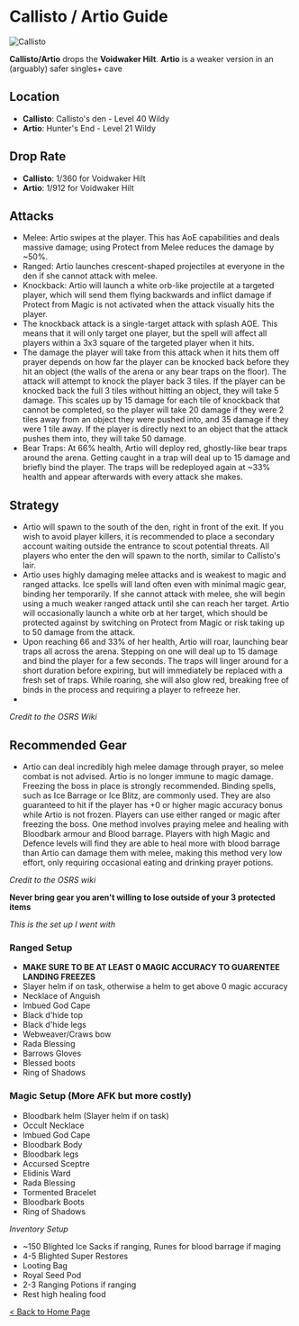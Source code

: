 # Callisto / Artio Guide

![Callisto](https://oldschool.runescape.wiki/images/thumb/Callisto.png/250px-Callisto.png)

**Callisto/Artio** drops the **Voidwaker Hilt**. **Artio** is a weaker version in an (arguably) safer singles+ cave

## Location

- **Callisto**: Callisto's den - Level 40 Wildy
- **Artio**: Hunter's End - Level 21 Wildy

## Drop Rate

- **Callisto**: 1/360 for Voidwaker Hilt
- **Artio**: 1/912 for Voidwaker Hilt

## Attacks

- Melee: Artio swipes at the player. This has AoE capabilities and deals massive damage; using Protect from Melee reduces the damage by ~50%.
- Ranged: Artio launches crescent-shaped projectiles at everyone in the den if she cannot attack with melee.
- Knockback: Artio will launch a white orb-like projectile at a targeted player, which will send them flying backwards and inflict damage if Protect from Magic is not activated when the attack visually hits the player.
- The knockback attack is a single-target attack with splash AOE. This means that it will only target one player, but the spell will affect all players within a 3x3 square of the targeted player when it hits.
- The damage the player will take from this attack when it hits them off prayer depends on how far the player can be knocked back before they hit an object (the walls of the arena or any bear traps on the floor). The attack will attempt to knock the player back 3 tiles. If the player can be knocked back the full 3 tiles without hitting an object, they will take 5 damage. This scales up by 15 damage for each tile of knockback that cannot be completed, so the player will take 20 damage if they were 2 tiles away from an object they were pushed into, and 35 damage if they were 1 tile away. If the player is directly next to an object that the attack pushes them into, they will take 50 damage.
- Bear Traps: At 66% health, Artio will deploy red, ghostly-like bear traps around the arena. Getting caught in a trap will deal up to 15 damage and briefly bind the player. The traps will be redeployed again at ~33% health and appear afterwards with every attack she makes.

## Strategy

- Artio will spawn to the south of the den, right in front of the exit. If you wish to avoid player killers, it is recommended to place a secondary account waiting outside the entrance to scout potential threats. All players who enter the den will spawn to the north, similar to Callisto's lair.
- Artio uses highly damaging melee attacks and is weakest to magic and ranged attacks. Ice spells will land often even with minimal magic gear, binding her temporarily. If she cannot attack with melee, she will begin using a much weaker ranged attack until she can reach her target. Artio will occasionally launch a white orb at her target, which should be protected against by switching on Protect from Magic or risk taking up to 50 damage from the attack.
- Upon reaching 66 and 33% of her health, Artio will roar, launching bear traps all across the arena. Stepping on one will deal up to 15 damage and bind the player for a few seconds. The traps will linger around for a short duration before expiring, but will immediately be replaced with a fresh set of traps. While roaring, she will also glow red, breaking free of binds in the process and requiring a player to refreeze her.
- 

_Credit to the OSRS Wiki_

## Recommended Gear

- Artio can deal incredibly high melee damage through prayer, so melee combat is not advised. Artio is no longer immune to magic damage. Freezing the boss in place is strongly recommended. Binding spells, such as Ice Barrage or Ice Blitz, are commonly used. They are also guaranteed to hit if the player has +0 or higher magic accuracy bonus while Artio is not frozen. Players can use either ranged or magic after freezing the boss. One method involves praying melee and healing with Bloodbark armour and Blood barrage. Players with high Magic and Defence levels will find they are able to heal more with blood barrage than Artio can damage them with melee, making this method very low effort, only requiring occasional eating and drinking prayer potions.

_Credit to the OSRS wiki_

**Never bring gear you aren't willing to lose outside of your 3 protected items**

_This is the set up I went with_

### Ranged Setup

- **MAKE SURE TO BE AT LEAST 0 MAGIC ACCURACY TO GUARENTEE LANDING FREEZES**
- Slayer helm if on task, otherwise a helm to get above 0 magic accuracy
- Necklace of Anguish
- Imbued God Cape
- Black d'hide top
- Black d'hide legs
- Webweaver/Craws bow
- Rada Blessing
- Barrows Gloves
- Blessed boots
- Ring of Shadows

### Magic Setup (More AFK but more costly)

- Bloodbark helm (Slayer helm if on task)
- Occult Necklace
- Imbued God Cape
- Bloodbark Body
- Bloodbark legs
- Accursed Sceptre
- Elidinis Ward
- Rada Blessing
- Tormented Bracelet
- Bloodbark Boots
- Ring of Shadows

_Inventory Setup_

- ~150 Blighted Ice Sacks if ranging, Runes for blood barrage if maging
- 4-5 Blighted Super Restores
- Looting Bag
- Royal Seed Pod
- 2-3 Ranging Potions if ranging
- Rest high healing food

[< Back to Home Page](/)
